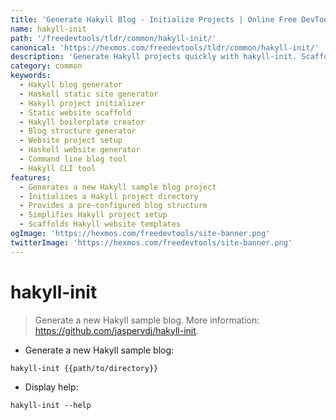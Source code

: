 ```yaml
---
title: 'Generate Hakyll Blog - Initialize Projects | Online Free DevTools by Hexmos'
name: hakyll-init
path: '/freedevtools/tldr/common/hakyll-init/'
canonical: 'https://hexmos.com/freedevtools/tldr/common/hakyll-init/'
description: 'Generate Hakyll projects quickly with hakyll-init. Scaffold new blog structures and initialize pre-configured Hakyll websites. Free online tool, no registration required.'
category: common
keywords:
  - Hakyll blog generator
  - Haskell static site generator
  - Hakyll project initializer
  - Static website scaffold
  - Hakyll boilerplate creator
  - Blog structure generator
  - Website project setup
  - Haskell website generator
  - Command line blog tool
  - Hakyll CLI tool
features:
  - Generates a new Hakyll sample blog project
  - Initializes a Hakyll project directory
  - Provides a pre-configured blog structure
  - Simplifies Hakyll project setup
  - Scaffolds Hakyll website templates
ogImage: 'https://hexmos.com/freedevtools/site-banner.png'
twitterImage: 'https://hexmos.com/freedevtools/site-banner.png'
---
```


# hakyll-init

> Generate a new Hakyll sample blog.
> More information: <https://github.com/jaspervdj/hakyll-init>.

- Generate a new Hakyll sample blog:

`hakyll-init {{path/to/directory}}`

- Display help:

`hakyll-init --help`
